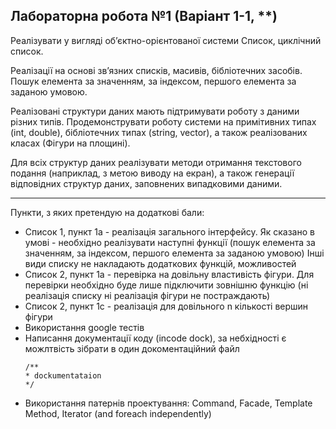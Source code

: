 Лабораторна робота №1 (Варіант 1-1, **)
-
Реалізувати у вигляді об’єктно-орієнтованої системи Список, циклічний список. 

Реалізації на основі зв’язних списків, масивів, бібліотечних засобів. Пошук елемента за значенням, за індексом, першого елемента за заданою умовою. 

Реалізовані структури даних мають підтримувати роботу з даними різних типів. Продемонструвати роботу системи на примітивних типах (int, double), бібліотечних типах (string, vector), а також реалізованих класах (Фігури на площині).

Для всіх структур даних реалізувати методи отримання текстового подання (наприклад, з метою виводу на екран), а також генерації відповідних структур даних, заповнених випадковими даними.

---
Пункти, з яких претендую на додаткові бали:
* Список 1, пункт 1a - реалізація загального інтерфейсу. Як сказано в умові - необхідно реалізувати наступні функції 
(пошук елемента за значенням, за індексом, першого елемента за заданою умовою)
Інші види списку не накладають додаткових функцій, можливостей
* Список 2, пункт 1а - перевірка на довільну властивість фігури. Для перевірки необхідно буде лише підключити зовнішню функцію (ні реалізація списку ні реалізація фігури не постраждають)
* Список 2, пункт 1c - реалізація для довільного n кількості вершин фігури
* Використання google тестів
* Написання документації коду (incode dock), за небхідності є можлтвість зібрати в один докоментаційний файл
    ```
    /**
    * dockumentataion
    */
* Використання патернів проектування: Command, Facade, Template Method, Iterator (and foreach independently)
